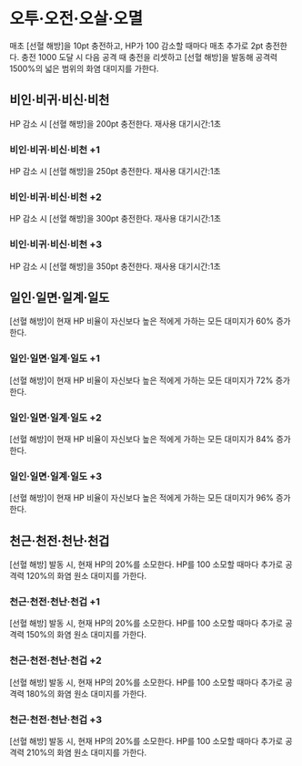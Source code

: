 # 오투·오전·오살·오멸

매초 [선혈 해방]을 10pt 충전하고, HP가 100 감소할 때마다 매초 추가로 2pt 충전한다. 충전 1000 도달 시 다음 공격 때 충전을 리셋하고 [선혈 해방]을 발동해 공격력 1500%의 넓은 범위의 화염 대미지를 가한다.

## 비인·비귀·비신·비천

HP 감소 시 [선혈 해방]을 200pt 충전한다. 재사용 대기시간:1초

### 비인·비귀·비신·비천 +1

HP 감소 시 [선혈 해방]을 250pt 충전한다. 재사용 대기시간:1초

### 비인·비귀·비신·비천 +2

HP 감소 시 [선혈 해방]을 300pt 충전한다. 재사용 대기시간:1초

### 비인·비귀·비신·비천 +3

HP 감소 시 [선혈 해방]을 350pt 충전한다. 재사용 대기시간:1초

## 일인·일면·일계·일도

[선혈 해방]이 현재 HP 비율이 자신보다 높은 적에게 가하는 모든 대미지가 60% 증가한다.

### 일인·일면·일계·일도 +1

[선혈 해방]이 현재 HP 비율이 자신보다 높은 적에게 가하는 모든 대미지가 72% 증가한다.

### 일인·일면·일계·일도 +2

[선혈 해방]이 현재 HP 비율이 자신보다 높은 적에게 가하는 모든 대미지가 84% 증가한다.

### 일인·일면·일계·일도 +3

[선혈 해방]이 현재 HP 비율이 자신보다 높은 적에게 가하는 모든 대미지가 96% 증가한다.

## 천근·천전·천난·천겁

[선혈 해방] 발동 시, 현재 HP의 20%를 소모한다. HP를 100 소모할 때마다 추가로 공격력 120%의 화염 원소 대미지를 가한다.

### 천근·천전·천난·천겁 +1

[선혈 해방] 발동 시, 현재 HP의 20%를 소모한다. HP를 100 소모할 때마다 추가로 공격력 150%의 화염 원소 대미지를 가한다.

### 천근·천전·천난·천겁 +2

[선혈 해방] 발동 시, 현재 HP의 20%를 소모한다. HP를 100 소모할 때마다 추가로 공격력 180%의 화염 원소 대미지를 가한다.

### 천근·천전·천난·천겁 +3

[선혈 해방] 발동 시, 현재 HP의 20%를 소모한다. HP를 100 소모할 때마다 추가로 공격력 210%의 화염 원소 대미지를 가한다.
